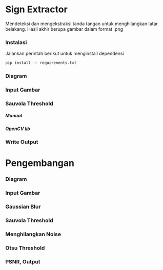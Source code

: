 # Sign Extractor
  Mendeteksi dan mengekstraksi tanda tangan untuk menghilangkan latar belakang. Hasil akhir berupa gambar dalam format .png

### Instalasi
  Jalankan perintah berikut untuk menginstall dependensi
```bash
pip install -r requirements.txt
```

### Diagram

### Input Gambar

### Sauvola Threshold
  ##### Manual
  ##### OpenCV lib

### Write Output

# Pengembangan

### Diagram

### Input Gambar

### Gaussian Blur

### Sauvola Threshold

### Menghilangkan Noise

### Otsu Threshold

### PSNR, Output
